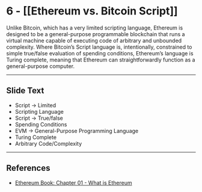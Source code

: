 # 6 - [[Ethereum vs. Bitcoin Script]]

Unlike Bitcoin, which has a very limited scripting language, Ethereum is designed to be a general-purpose programmable blockchain that runs a virtual machine capable of executing code of arbitrary and unbounded complexity. Where Bitcoin’s Script language is, intentionally, constrained to simple true/false evaluation of spending conditions, Ethereum’s language is Turing complete, meaning that Ethereum can straightforwardly function as a general-purpose computer.

---
## Slide Text
- Script -> Limited 
- Scripting Language
- Script -> True/false
- Spending Conditions
- EVM -> General-Purpose Programming Language
- Turing Complete
- Arbitrary Code/Complexity
---
## References
- [Ethereum Book: Chapter 01 - What is Ethereum](https://github.com/ethereumbook/ethereumbook/blob/develop/01what-is.asciidoc)